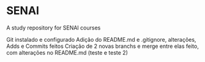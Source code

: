 # SENAI
A study repository for SENAI courses

Git instalado e configurado
Adição do README.md e .gitignore, alterações, Adds e Commits feitos
Criação de 2 novas branchs e merge entre elas feito, com alterações no README.md (teste e teste 2)
